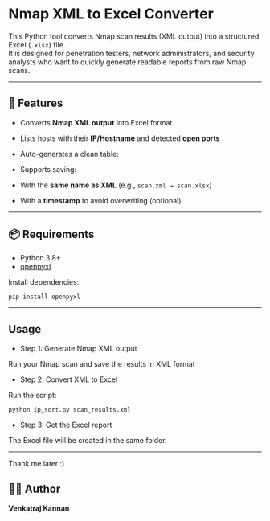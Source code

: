 # Nmap XML to Excel Converter

This Python tool converts Nmap scan results (XML output) into a structured Excel (`.xlsx`) file.  
It is designed for penetration testers, network administrators, and security analysts who want to quickly generate readable reports from raw Nmap scans.

---

## 📌 Features
- Converts **Nmap XML output** into Excel format
- Lists hosts with their **IP/Hostname** and detected **open ports**
- Auto-generates a clean table:

- Supports saving:
- With the **same name as XML** (e.g., `scan.xml → scan.xlsx`)
- With a **timestamp** to avoid overwriting (optional)

---

## 📦 Requirements
- Python 3.8+
- [openpyxl](https://pypi.org/project/openpyxl/)

Install dependencies:

```bash
pip install openpyxl

```
---

## Usage

- Step 1: Generate Nmap XML output

Run your Nmap scan and save the results in XML format

- Step 2: Convert XML to Excel

Run the script:
```
python ip_sort.py scan_results.xml
```
- Step 3: Get the Excel report

The Excel file will be created in the same folder.

---


Thank me later :) 

## 👨‍💻 Author

**Venkatraj Kannan**
